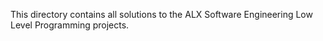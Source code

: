 This directory contains all solutions to the ALX Software Engineering 
Low Level Programming projects.
